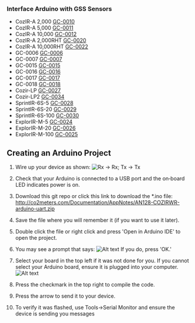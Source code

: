 ### Interface Arduino with GSS Sensors
- CozIR-A 2,000 [GC-0010](https://www.co2meter.com/collections/sensors/products/cozir-2000-ppm-co2-sensor)
- CozIR-A 5,000 [GC-0011](https://www.co2meter.com/collections/sensors/products/cozir-ambient-5000-ppm-co2-sensor)
- CozIR-A 10,000 [GC-0012](https://www.co2meter.com/collections/sensors/products/cozir-ambient-10000-ppm-co2-sensor)
- CozIR-A 2,000RHT [GC-0020](https://www.co2meter.com/collections/sensors/products/cozir-co2-temperature-humidity-sensor)
- CozIR-A 10,000RHT [GC-0022](https://www.co2meter.com/collections/sensors/products/cozir-10000-ppm-co2-temperature-humidity-sensor)
- GC-0006 [GC-0006](https://www.co2meter.com/collections/sensors/products/cozir-wrv-20-percent-co2-sensor)
- GC-0007 [GC-0007](https://www.co2meter.com/collections/sensors/products/cozir-wr-60-percent-co2-sensor)
- GC-0015 [GC-0015](https://www.co2meter.com/collections/sensors/products/cozir-wr-5-percent-co2-sensor)
- GC-0016 [GC-0016](https://www.co2meter.com/collections/sensors/products/cozir-100-percent-co2-sensor)
- GC-0017 [GC-0017](https://www.co2meter.com/collections/sensors/products/sprintir-wr-20-pct-co2-sensor)
- GC-0018 [GC-0018](https://www.co2meter.com/collections/sensors/products/sprintir-100-percent-co2-sensor)
- Cozir-LP [GC-0027](https://www.co2meter.com/collections/sensors/products/cozir-lp-ambient-air-co2-sensor)
- Cozir-LP2 [GC-0034](https://www.co2meter.com/collections/sensors/products/copy-of-cozir-lp-miniature-5-000ppm-co2-sensor)
- SprintIR-6S-5 [GC-0028](https://www.co2meter.com/collections/sensors/products/sprintir6s-5-co2-smart-sensor)
- SprintIR-6S-20 [GC-0029](https://www.co2meter.com/collections/sensors/products/sprintir6s-20-co2-smart-sensor)
- SprintIR-6S-100 [GC-0030](https://www.co2meter.com/collections/sensors/products/sprintir6s-100-co2-smart-sensor)
- ExplorIR-M-5 [GC-0024](https://www.co2meter.com/collections/sensors/products/minir-co2-sensor)
- ExplorIR-M-20 [GC-0026](https://www.co2meter.com/collections/sensors/products/explorir-20-co2-smart-led-sensor)
- ExplorIR-M-100 [GC-0025](https://www.co2meter.com/collections/sensors/products/explorir-100-pct-co2-sensor)


## Creating an Arduino Project

1. Wire up your device as shown:
![Rx -> Rx; Tx -> Tx](wiring.png)

2. Check that your Arduino is connected to a USB port and the on‐board LED indicates power is on.

3. Download this git repo or click this link to download the *.ino file: http://co2meters.com/Documentation/AppNotes/AN128-COZIRWR-arduino-uart.zip

4. Save the file where you will remember it (if you want to use it later).

5. Double click the file or right click and press 'Open in Arduino IDE' to open the project.

6. You may see a prompt that says: 
![Alt text](move_sketch.png)
If you do, press 'OK.'

7. Select your board in the top left if it was not done for you. If you cannot select your Arduino board, ensure it is plugged into your computer.
![Alt text](arduino_ide.png)

8. Press the checkmark in the top right to compile the code.

9. Press the arrow to send it to your device.

10. To verify it was flashed, use Tools->Serial Monitor and ensure the device is sending you messages
